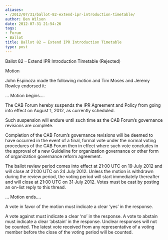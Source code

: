 ```yaml
---
aliases:
- /2012/07/31/ballot-82-extend-ipr-introduction-timetable/
author: Ben Wilson
date: 2012-07-31 21:54:26
tags:
- Forum
- Ballot
title: Ballot 82 – Extend IPR Introduction Timetable
type: post
---
```


Ballot 82 – Extend IPR Introduction Timetable (Rejected)

Motion

John Espinoza made the following motion and Tim Moses and Jeremy Rowley endorsed it:

… Motion begins….

The CAB Forum hereby suspends the IPR Agreement and Policy from going into effect on August 1, 2012, as currently scheduled.

Such suspension will endure until such time as the CAB Forum’s governance revisions are complete.

Completion of the CAB Forum’s governance revisions will be deemed to have occurred in the event of a final, formal vote under the normal voting procedures of the CAB Forum then in effect where such vote concludes in the approval of a new Guideline for organization governance or other form of organization governance reform agreement.

The ballot review period comes into effect at 21:00 UTC on 19 July 2012 and will close at 21:00 UTC on 24 July 2012. Unless the motion is withdrawn during the review period, the voting period will start immediately thereafter and will close at 21:00 UTC on 31 July 2012. Votes must be cast by posting an on-list reply to this thread.

… Motion ends….

A vote in favor of the motion must indicate a clear ‘yes’ in the response.

A vote against must indicate a clear ‘no’ in the response. A vote to abstain must indicate a clear ‘abstain’ in the response. Unclear responses will not be counted. The latest vote received from any representative of a voting member before the close of the voting period will be counted.